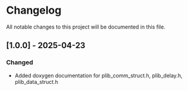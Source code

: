 # Changelog

All notable changes to this project will be documented in this file.

## [1.0.0] - 2025-04-23

### Changed
- Added doxygen documentation for plib_comm_struct.h, plib_delay.h, plib_data_struct.h